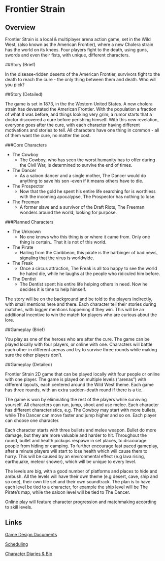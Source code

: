 # Frontier Strain 


## Overview

Frontier Strain is a local & multiplayer arena action game, set in the Wild West, (also known as the  American Frontier), where a new Cholera strain has the world on its knees. Four players fight to the death, using guns, swords and even their fists, with unique, different characters. 


##Story (Brief)

In the disease-ridden deserts of the American Frontier, survivors fight to the death to reach the cure - the only thing between them and death. Who will you pick? 


##Story (Detailed)

The game is set in 1873, in the the Western United States. A new cholera strain has devastated  the American Frontier. With the population a fraction of what it was before, and things looking very grim, a rumor starts that a doctor discovered a cure before perishing himself. With this new revelation, everyone goes after the cure, with each character having different motivations and stories to tell. All characters have one thing in common - all of them want the cure, no matter the cost.


###Core Characters

* The Cowboy
  * The Cowboy, who has seen the worst humanity has to offer during the Civil War, is determined to survive the end of times.
* The Dancer
  * As a saloon dancer and a single mother, The Dancer would do anything to save his son -even if it means others have to die.
* The Prospector
  * Now that the gold he spent his entire life searching for is worthless with the incoming apocalypse, The Prospector has nothing to lose.
* The Freeman 
  * A former slave and a survivor of the Draft Riots, The Freeman wonders around the world, looking for purpose.


###Planned Characters

* The Unknown
  * No one knows who this thing is or where it came from. Only one thing is certain.. That it is not of this world.
* The Pirate
  * Hailing from the Caribbean, this pirate is the harbinger of bad news, signaling that the virus is worldwide.
* The Freak
  * Once a circus attraction, The Freak is all too happy to see the world he hated die, while he laughs at the people who ridiculed him before.
* The Dentist
  * The Dentist spent his entire life helping others in need. Now he decides it is time to help himself.

The story will be on the background and be told to the players indirectly, with small mentions here and there. Each character tell their stories during matches, with bigger mentions happening if they win. This will be an additional incentive to win the match for players who are curious about the lore.


##Gameplay (Brief)

You play as one of the heroes who are after the cure. The game can be played locally with four players, or online with one. Characters will battle each other in different arenas and try to survive three rounds while making sure the other players don’t.


##Gameplay (Detailed)

Frontier Strain 2D game that can be played locally with four people or online with one player. The game is played on multiple levels (“arenas”) with different layouts, each centered around the Wild West theme. Each game has three rounds, with an extra sudden-death round if there is a tie.

The game is won by eliminating the rest of the players while surviving yourself. All characters can run, jump, shoot and use melee. Each character has different characteristics, e.g. The Cowboy may start with more bullets, while The Dancer can move faster and jump higher and so on. Each player can choose one character.

Each character starts with three bullets and melee weapon. Bullet do more damage, but they are more valuable and harder to hit. Throughout the round, bullet and health pickups respawn in set places, to discourage people from hiding or camping. To further encourage fast paced gameplay, after a minute players will start to lose health which will cause them to hurry. This will be caused by an environmental effect (e.g lava rising, earthquake, meteor shower), which will be unique to every level.

The levels are big, with a good number of platforms and places to hide and ambush. All the levels will have their own theme (e.g desert, cave, ship and so one), their own tile set and their own soundtrack. The plan is to have each level be tied to a character, for example the ship level will be The Pirate’s map, while the saloon level will be tied to The Dancer.

Online play will feature character progression and matchmaking according to skill levels.


## Links

[Game Design Documents](https://www.dropbox.com/s/vq6zpal5q5j02xv/FSDesignDocument.docx?dl=0=)

[Scheduling](https://www.dropbox.com/s/dpmncjq4rl9r1jn/FSgantt.pdf?dl=0)

[Character Diaries & Bio](https://docs.google.com/document/d/1WvIpXSU1P47oblb4Adbgr3TqEiLrpzP_BuyZ4dKXFVs/edit)
